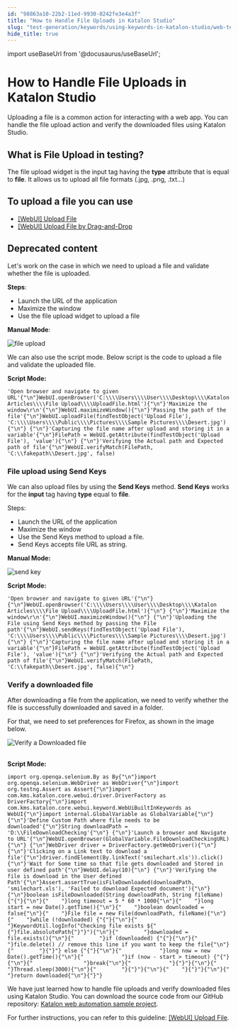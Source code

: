 ```yaml
---
id: "98863a10-22b2-11ed-9930-0242fe3e4a3f"
title: "How to Handle File Uploads in Katalon Studio"
slug: "test-generation/keywords/using-keywords-in-katalon-studio/web-testing/how-to-handle-file-uploads-in-katalon-studio"
hide_title: true
---
```

import useBaseUrl from '@docusaurus/useBaseUrl';


# <a id="id" class="anchor_top_offset"/><a id="ariaid-title1" class="anchor_top_offset"/>How to Handle File Uploads in <span xmlns="http://www.w3.org/1999/xhtml" className="ph">Katalon Studio</span> 

<p xmlns="http://www.w3.org/1999/xhtml" className="p">Uploading a file is a common action for interacting with a web   app. You can handle the file upload action and verify the   downloaded files using Katalon Studio.</p> 
    

## <a id="id_1" class="anchor_top_offset"/>What is File Upload in testing?

    
      
<p xmlns="http://www.w3.org/1999/xhtml" className="p">The file upload widget is the input tag having the   <strong className="ph b">type</strong> attribute that is equal to   <strong className="ph b">file</strong>. It allows us to upload all file formats   (.jpg, .png, .txt…)</p> 
    
  

## <a id="id_2" class="anchor_top_offset"/>To upload a file you can use

<ul xmlns="http://www.w3.org/1999/xhtml" className="ul"><li className="li"> <a className="xref" href="/docs/test-generation/keywords/keyword-description-in-katalon-studio/web-ui-keywords/webui-upload-file">[WebUI] Upload File</a>   </li><li className="li"> <a className="xref" href="/docs/test-generation/keywords/keyword-description-in-katalon-studio/web-ui-keywords/webui-upload-file-by-drag-and-drop">[WebUI] Upload File by Drag-and-Drop</a>   </li></ul> 

## <a id="concept-7095" class="anchor_top_offset"/>Deprecated content

<p xmlns="http://www.w3.org/1999/xhtml" className="p">Let's work on the case in which we need to upload a file and validate whether the file is uploaded.</p> 
<p xmlns="http://www.w3.org/1999/xhtml" className="p"><strong className="ph b">Steps</strong>:</p> 
<ul xmlns="http://www.w3.org/1999/xhtml" className="ul"><li className="li">Launch the URL of the application</li><li className="li">Maximize the window</li><li className="li">Use the file upload widget to upload a file</li></ul> 
<p xmlns="http://www.w3.org/1999/xhtml" className="p"> <strong className="ph b">Manual Mode</strong>:</p> 
<p xmlns="http://www.w3.org/1999/xhtml" className="p"><img className="image" width={750} src={useBaseUrl("/98899570-22b2-11ed-9930-0242fe3e4a3f.png")} alt="file upload" /></p> 
<p xmlns="http://www.w3.org/1999/xhtml" className="p">We can also use the script mode. Below script is the code to upload a file and validate the uploaded file.</p> 
<p xmlns="http://www.w3.org/1999/xhtml" className="p"><strong className="ph b">Script Mode:</strong></p> 
<pre xmlns="http://www.w3.org/1999/xhtml" className="pre codeblock"><code>'Open browser and navigate to given URL'{"\n"}WebUI.openBrowser('C:\\\\Users\\\\User\\\\Desktop\\\\Katalon Articles\\\\File Upload\\\\UploadFile.html'){"\n"}'Maximize the window\r\n'{"\n"}WebUI.maximizeWindow(){"\n"}'Passing the path of the file'{"\n"}WebUI.uploadFile(findTestObject('Upload File'), 'C:\\\\Users\\\\Public\\\\Pictures\\\\Sample Pictures\\\\Desert.jpg'){"\n"} {"\n"}'Capturing the file name after upload and storing it in a variable'{"\n"}FilePath = WebUI.getAttribute(findTestObject('Upload File'), 'value'){"\n"} {"\n"}'Verifying the Actual path and Expected path of file'{"\n"}WebUI.verifyMatch(FilePath, 'C:\\fakepath\\Desert.jpg', false)</code></pre> 

### <a id="concept-9572" class="anchor_top_offset"/>File upload using Send Keys

<p xmlns="http://www.w3.org/1999/xhtml" className="p">We can also upload files by using the <strong className="ph b">Send Keys</strong> method. <strong className="ph b">Send Keys</strong> works for the <strong className="ph b">input</strong> tag having <strong className="ph b">type</strong> equal to <strong className="ph b">file</strong>.</p> 
<p xmlns="http://www.w3.org/1999/xhtml" className="p">Steps:</p> 
<ul xmlns="http://www.w3.org/1999/xhtml" className="ul"><li className="li">Launch the URL of the application</li><li className="li">Maximize the window</li><li className="li">Use the Send Keys method to upload a file.</li><li className="li">Send Keys accepts file URL as string.</li></ul> 
<p xmlns="http://www.w3.org/1999/xhtml" className="p"><strong className="ph b">Manual Mode:</strong></p> 
<p xmlns="http://www.w3.org/1999/xhtml" className="p"><img className="image" width={750} src={useBaseUrl("/988835e0-22b2-11ed-9930-0242fe3e4a3f.png")} alt="send key" /></p> 
<p xmlns="http://www.w3.org/1999/xhtml" className="p"><strong className="ph b">Script Mode:</strong></p> 
<pre xmlns="http://www.w3.org/1999/xhtml" className="pre codeblock"><code>'Open browser and navigate to given URL'{"\n"} {"\n"}WebUI.openBrowser('C:\\\\Users\\\\User\\\\Desktop\\\\Katalon Articles\\\\File Upload\\\\UploadFile.html'){"\n"} {"\n"}'Maximize the window\r\n'{"\n"}WebUI.maximizeWindow(){"\n"} {"\n"}'Uploading the File using Send Keys method by passing the File path'{"\n"}WebUI.sendKeys(findTestObject('Upload File'), 'C:\\\\Users\\\\Public\\\\Pictures\\\\Sample Pictures\\\\Desert.jpg'){"\n"} {"\n"}'Capturing the file name after upload and storing it in a variable'{"\n"}FilePath = WebUI.getAttribute(findTestObject('Upload File'), 'value'){"\n"} {"\n"}'Verifying the Actual path and Expected path of file'{"\n"}WebUI.verifyMatch(FilePath, 'C:\\fakepath\\Desert.jpg', false){"\n"}</code></pre> 

### <a id="concept-4815" class="anchor_top_offset"/>Verify a downloaded file

<p xmlns="http://www.w3.org/1999/xhtml" className="p">After downloading a file from the application, we need to verify whether the file is successfully downloaded and saved in a folder.</p> 
<p xmlns="http://www.w3.org/1999/xhtml" className="p">For that, we need to set preferences for Firefox, as shown in the image below.</p> 
<p xmlns="http://www.w3.org/1999/xhtml" className="p"><img className="image" src={useBaseUrl("https://github.com/katalon-studio/docs-images/raw/master/katalon-studio/tutorials/handle_file_uploads/Verify-a-Downloaded-File.png")} alt="Verify a Downloaded file" /><br /><br /></p> 
<p xmlns="http://www.w3.org/1999/xhtml" className="p"><strong className="ph b">Script Mode:</strong></p> 
<pre xmlns="http://www.w3.org/1999/xhtml" className="pre codeblock"><code>import org.openqa.selenium.By as By{"\n"}import org.openqa.selenium.WebDriver as WebDriver{"\n"}import org.testng.Assert as Assert{"\n"}import com.kms.katalon.core.webui.driver.DriverFactory as DriverFactory{"\n"}import com.kms.katalon.core.webui.keyword.WebUiBuiltInKeywords as WebUI{"\n"}import internal.GlobalVariable as GlobalVariable{"\n"} {"\n"}'Define Custom Path where file needs to be downloaded'{"\n"}String downloadPath = 'D:\\FileDownloadChecking'{"\n"} {"\n"}'Launch a browser and Navigate to URL'{"\n"}WebUI.openBrowser(GlobalVariable.FileDownloadCheckingURL){"\n"} {"\n"}WebDriver driver = DriverFactory.getWebDriver(){"\n"} {"\n"}'Clicking on a Link text to download a file'{"\n"}driver.findElement(By.linkText('smilechart.xls')).click(){"\n"}'Wait for Some time so that file gets downloaded and Stored in user defined path'{"\n"}WebUI.delay(10){"\n"} {"\n"}'Verifying the file is download in the User defined Path'{"\n"}Assert.assertTrue(isFileDownloaded(downloadPath, 'smilechart.xls'), 'Failed to download Expected document'){"\n"} {"\n"}boolean isFileDownloaded(String downloadPath, String fileName) {"{"}{"\n"}{"    "}long timeout = 5 * 60 * 1000{"\n"}{"    "}long start = new Date().getTime(){"\n"}{"    "}boolean downloaded = false{"\n"}{"    "}File file = new File(downloadPath, fileName){"\n"}{"    "}while (!downloaded) {"{"}{"\n"}{"        "}KeywordUtil.logInfo("Checking file exists ${"{"}file.absolutePath{"}"}"){"\n"}{"        "}downloaded = file.exists(){"\n"}{"        "}if (downloaded) {"{"}{"\n"}{"            "}file.delete() // remove this line if you want to keep the file{"\n"}{"        "}{"}"} else {"{"}{"\n"}{"            "}long now = new Date().getTime(){"\n"}{"            "}if (now - start &gt; timeout) {"{"}{"\n"}{"                "}break{"\n"}{"            "}{"}"}{"\n"}{"            "}Thread.sleep(3000){"\n"}{"        "}{"}"}{"\n"}{"    "}{"}"}{"\n"}{"    "}return downloaded{"\n"}{"}"}</code></pre> 
<p xmlns="http://www.w3.org/1999/xhtml" className="p">We have just learned how to handle file uploads and verify downloaded files using Katalon Studio. You can download the source code from our GitHub repository: <a className="xref j-external-link" href="https://github.com/katalon-studio/katalon-web-automation" target="_blank">Katalon web automation sample project</a>.</p> 
<p xmlns="http://www.w3.org/1999/xhtml" className="p">For further instructions, you can refer to this guideline: <a className="xref" href="/docs/test-generation/keywords/keyword-description-in-katalon-studio/web-ui-keywords/webui-upload-file">[WebUI] Upload File</a>.</p> 
